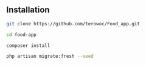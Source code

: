 ## Installation

```sh
git clone https://github.com/terowoc/Food_app.git
```

```sh
cd food-app
```

```sh
composer install
```

```sh
php artisan migrate:fresh --seed
```
